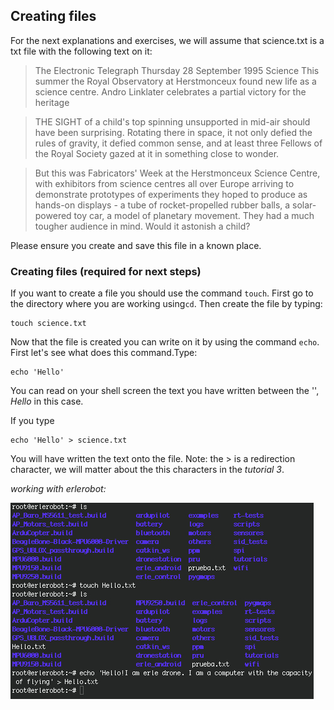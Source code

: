 ## Creating files


For the next explanations and exercises, we will assume that science.txt is a txt file with the following text on it:
>The Electronic Telegraph  Thursday 28 September 1995  Science
This summer the Royal Observatory at Herstmonceux
found new life as a science centre. Andro Linklater
celebrates a partial victory for the heritage

>THE SIGHT of a child's top spinning unsupported in mid-air should have been
surprising. Rotating there in space, it not only defied the rules of gravity,
it defied common sense, and at least three Fellows of the Royal Society gazed
at it in something close to wonder.

>But this was Fabricators' Week at the Herstmonceux Science Centre, with
exhibitors from science centres all over Europe arriving to demonstrate
prototypes of experiments they hoped to produce as hands-on displays - a tube
of rocket-propelled rubber balls, a solar-powered toy car, a model of planetary
movement. They had a much tougher audience in mind. Would it astonish a child?

Please ensure you create and save this file in a known place.

### Creating files (required for next steps)

If you want to create a file you should use the command `touch`. First go to the directory where you are working using`cd`. Then create the file by typing:
```
touch science.txt
```
Now that the file is created you can write on it by using the command `echo`. First let's see what does this command.Type:
```
echo 'Hello'
```
You can read on your shell screen the text you have written between the '', *Hello* in this case.

If you type
```
echo 'Hello' > science.txt
```
You will have written the text onto the file.
Note: the > is a redirection character, we will matter about the this characters in the *tutorial 3*.

*working with erlerobot:*

![img_1](img2/erle_1.jpg)


